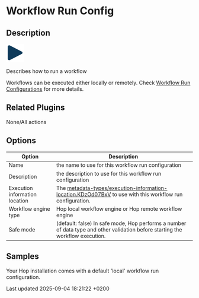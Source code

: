 <div id="header">

# Workflow Run Config

</div>

<div id="content">

<div class="sect1">

## Description

<div class="sectionbody">

<div class="paragraph">

<span class="image">![workflow run config](/images/icons/workflow_run_config.svg)</span>

</div>

<div class="paragraph">

Describes how to run a workflow

</div>

<div class="paragraph">

Workflows can be executed either locally or remotely. Check [Workflow Run Configurations](workflow/workflow-run-configurations/workflow-run-configurations.KDzOd07BxV) for more details.

</div>

</div>

</div>

<div class="sect1">

## Related Plugins

<div class="sectionbody">

<div class="paragraph">

None/All actions

</div>

</div>

</div>

<div class="sect1">

## Options

<div class="sectionbody">

| Option                         | Description                                                                                                                                                           |
| ------------------------------ | --------------------------------------------------------------------------------------------------------------------------------------------------------------------- |
| Name                           | the name to use for this workflow run configuration                                                                                                                   |
| Description                    | the description to use for this workflow run configuration                                                                                                            |
| Execution information location | The [metadata-types/execution-information-location.KDzOd07BxV](metadata-types/execution-information-location.KDzOd07BxV) to use with this workflow run configuration. |
| Workflow engine type           | Hop local workflow engine or Hop remote workflow engine                                                                                                               |
| Safe mode                      | (default: false) In safe mode, Hop performs a number of data type and other validation before starting the workflow execution.                                        |

</div>

</div>

<div class="sect1">

## Samples

<div class="sectionbody">

<div class="paragraph">

Your Hop installation comes with a default 'local' workflow run configuration.

</div>

</div>

</div>

</div>

<div id="footer">

<div id="footer-text">

Last updated 2025-09-04 18:21:22 +0200

</div>

</div>

